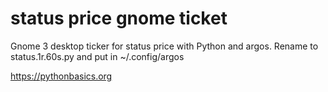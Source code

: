 # status price gnome ticket 

Gnome 3 desktop ticker for status price with Python and argos. Rename to status.1r.60s.py and put in ~/.config/argos

https://pythonbasics.org
